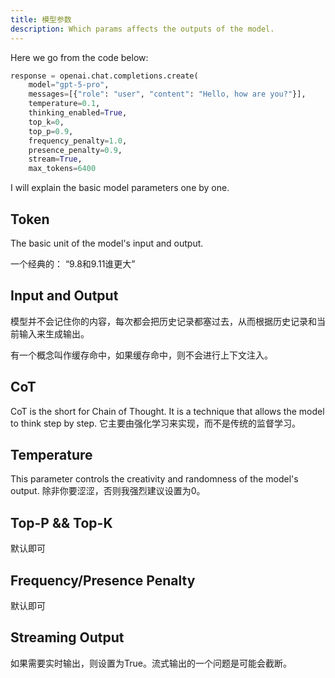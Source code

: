 ```yaml
---
title: 模型参数
description: Which params affects the outputs of the model.
---
```


Here we go from the code below:

```python
response = openai.chat.completions.create(
    model="gpt-5-pro",
    messages=[{"role": "user", "content": "Hello, how are you?"}],
    temperature=0.1,
    thinking_enabled=True,
    top_k=0,
    top_p=0.9,
    frequency_penalty=1.0,
    presence_penalty=0.9,
    stream=True,
    max_tokens=6400
```

I will explain the basic model parameters one by one.

## Token

The basic unit of the model's input and output.

一个经典的： “9.8和9.11谁更大”

## Input and Output

模型并不会记住你的内容，每次都会把历史记录都塞过去，从而根据历史记录和当前输入来生成输出。

有一个概念叫作缓存命中，如果缓存命中，则不会进行上下文注入。

## CoT

CoT is the short for Chain of Thought. It is a technique that allows the model to think step by step. 它主要由强化学习来实现，而不是传统的监督学习。

## Temperature

This parameter controls the creativity and randomness of the model's output. 除非你要涩涩，否则我强烈建议设置为0。

## Top-P && Top-K

默认即可

## Frequency/Presence Penalty

默认即可

## Streaming Output

如果需要实时输出，则设置为True。流式输出的一个问题是可能会截断。
